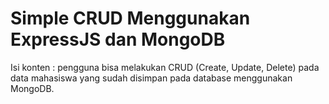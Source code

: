 # Simple CRUD Menggunakan ExpressJS dan MongoDB
Isi konten : pengguna bisa melakukan CRUD (Create, Update, Delete) pada data mahasiswa yang sudah disimpan pada database menggunakan MongoDB.
